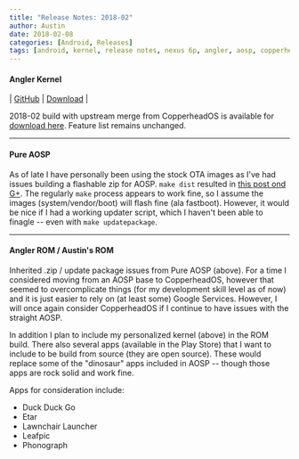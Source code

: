 ```yaml
---
title: "Release Notes: 2018-02"
author: Austin
date: 2018-02-08
categories: [Android, Releases]
tags: [android, kernel, release notes, nexus 6p, angler, aosp, copperheados, pureaosp]
---
```


#### Angler Kernel

| [GitHub](https://github.com/savagezen/kernel_huawei_angler) | [Download](https://www.androidfilehost.com/?w=files&flid=244515) |

2018-02 build with upstream merge from CopperheadOS is available for [download here](https://androidfilehost.com/?fid=673956719939818380).  Feature list remains unchanged.

---

#### Pure AOSP

As of late I have personally been using the stock OTA images as I've had issues building a flashable zip for AOSP.  ```make dist``` resulted in [this post ond G+](https://plus.google.com/+AustinHaedicke/posts/KQJZFpVVcBs).  The regularly ```make``` process appears to work fine, so I assume the images (system/vendor/boot) will flash fine (ala fastboot).  However, it would be nice if I had a working updater script, which I haven't been able to finagle -- even with ```make updatepackage```.

---

#### Angler ROM / Austin's ROM

Inherited .zip / update package issues from Pure AOSP (above).  For a time I considered moving from an AOSP base to CopperheadOS, however that seemed to overcomplicate things (for my development skill level as of now) and it is just easier to rely on (at least some) Google Services.  However, I will once again consider CopperheadOS if I continue to have issues with the straight AOSP.

In addition I plan to include my personalized kernel (above) in the ROM build.  There also several apps (available in the Play Store) that I want to include to be build from source (they are open source).  These would replace some of the "dinosaur" apps included in AOSP -- though those apps are rock solid and work fine.

Apps for consideration include:

- Duck Duck Go
- Etar
- Lawnchair Launcher
- Leafpic
- Phonograph
